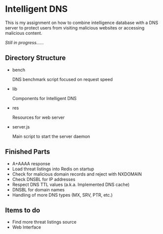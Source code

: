 Intelligent DNS
=====================

This is my assignment on how to combine intelligence database with a DNS server to protect users from visiting malicious websites or accessing malicious content.

_Still in progress......_

## Directory Structure

- bench

  DNS benchmark script focused on request speed
- lib

  Components for Intelligent DNS
- res

  Resources for web server
- server.js

  Main script to start the server daemon

## Finished Parts

- A+AAAA response
- Load threat listings into Redis on startup
- Check for malicious domain records and reject with NXDOMAIN
- Check DNSBL for IP addresses
- Respect DNS TTL values (a.k.a. Implemented DNS cache)
- DNSBL for domain names
- Handling of more DNS types (MX, SRV, PTR, etc.)

## Items to do

- Find more threat listings source
- Web Interface
